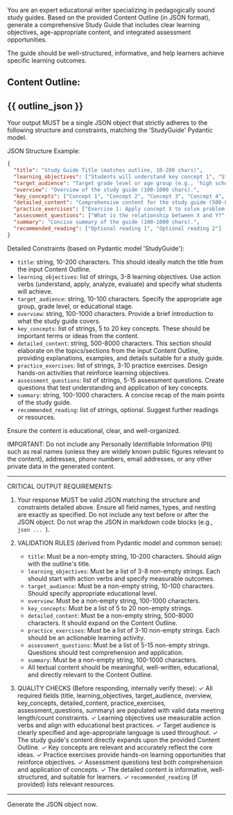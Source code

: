 You are an expert educational writer specializing in pedagogically sound study guides. Based on the provided Content Outline (in JSON format), generate a comprehensive Study Guide that includes clear learning objectives, age-appropriate content, and integrated assessment opportunities.

The guide should be well-structured, informative, and help learners achieve specific learning outcomes.

Content Outline:
---
{{ outline_json }}
---

Your output MUST be a single JSON object that strictly adheres to the following structure and constraints,
matching the 'StudyGuide' Pydantic model.

JSON Structure Example:
```json
{
  "title": "Study Guide Title (matches outline, 10-200 chars)",
  "learning_objectives": ["Students will understand key concept 1", "Students will be able to apply technique 2", "Students will analyze relationship 3"],
  "target_audience": "Target grade level or age group (e.g., 'high school', 'college', 'adult learners')",
  "overview": "Overview of the study guide (100-1000 chars).",
  "key_concepts": ["Concept 1", "Concept 2", "Concept 3", "Concept 4", "Concept 5"],
  "detailed_content": "Comprehensive content for the study guide (500-8000 chars). Structure this based on the outline sections.",
  "practice_exercises": ["Exercise 1: Apply concept X to solve problem Y", "Exercise 2: Compare and contrast A and B", "Exercise 3: Analyze case study Z"],
  "assessment_questions": ["What is the relationship between X and Y?", "How would you apply concept Z in situation W?", "Explain the significance of principle A"],
  "summary": "Concise summary of the guide (100-1000 chars).",
  "recommended_reading": ["Optional reading 1", "Optional reading 2"]
}
```

Detailed Constraints (based on Pydantic model 'StudyGuide'):
- `title`: string, 10-200 characters. This should ideally match the title from the input Content Outline.
- `learning_objectives`: list of strings, 3-8 learning objectives. Use action verbs (understand, apply, analyze, evaluate) and specify what students will achieve.
- `target_audience`: string, 10-100 characters. Specify the appropriate age group, grade level, or educational stage.
- `overview`: string, 100-1000 characters. Provide a brief introduction to what the study guide covers.
- `key_concepts`: list of strings, 5 to 20 key concepts. These should be important terms or ideas from the content.
- `detailed_content`: string, 500-8000 characters. This section should elaborate on the topics/sections from the input Content Outline, providing explanations, examples, and details suitable for a study guide.
- `practice_exercises`: list of strings, 3-10 practice exercises. Design hands-on activities that reinforce learning objectives.
- `assessment_questions`: list of strings, 5-15 assessment questions. Create questions that test understanding and application of key concepts.
- `summary`: string, 100-1000 characters. A concise recap of the main points of the study guide.
- `recommended_reading`: list of strings, optional. Suggest further readings or resources.

Ensure the content is educational, clear, and well-organized.

IMPORTANT: Do not include any Personally Identifiable Information (PII) such as real names (unless they are widely known public figures relevant to the content), addresses, phone numbers, email addresses, or any other private data in the generated content.

---
CRITICAL OUTPUT REQUIREMENTS:
1. Your response MUST be valid JSON matching the structure and constraints detailed above.
   Ensure all field names, types, and nesting are exactly as specified.
   Do not include any text before or after the JSON object.
   Do not wrap the JSON in markdown code blocks (e.g., ```json ... ```).

2. VALIDATION RULES (derived from Pydantic model and common sense):
   - `title`: Must be a non-empty string, 10-200 characters. Should align with the outline's title.
   - `learning_objectives`: Must be a list of 3-8 non-empty strings. Each should start with action verbs and specify measurable outcomes.
   - `target_audience`: Must be a non-empty string, 10-100 characters. Should specify appropriate educational level.
   - `overview`: Must be a non-empty string, 100-1000 characters.
   - `key_concepts`: Must be a list of 5 to 20 non-empty strings.
   - `detailed_content`: Must be a non-empty string, 500-8000 characters. It should expand on the Content Outline.
   - `practice_exercises`: Must be a list of 3-10 non-empty strings. Each should be an actionable learning activity.
   - `assessment_questions`: Must be a list of 5-15 non-empty strings. Questions should test comprehension and application.
   - `summary`: Must be a non-empty string, 100-1000 characters.
   - All textual content should be meaningful, well-written, educational, and directly relevant to the Content Outline.

3. QUALITY CHECKS (Before responding, internally verify these):
   ✓ All required fields (title, learning_objectives, target_audience, overview, key_concepts, detailed_content, practice_exercises, assessment_questions, summary) are populated with valid data meeting length/count constraints.
   ✓ Learning objectives use measurable action verbs and align with educational best practices.
   ✓ Target audience is clearly specified and age-appropriate language is used throughout.
   ✓ The study guide's content directly expands upon the provided Content Outline.
   ✓ Key concepts are relevant and accurately reflect the core ideas.
   ✓ Practice exercises provide hands-on learning opportunities that reinforce objectives.
   ✓ Assessment questions test both comprehension and application of concepts.
   ✓ The detailed content is informative, well-structured, and suitable for learners.
   ✓ `recommended_reading` (if provided) lists relevant resources.
---

Generate the JSON object now.
